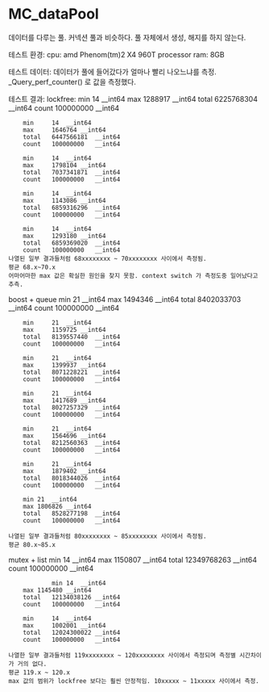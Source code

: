 # MC_dataPool
데이터를 다루는 풀. 커넥션 풀과 비슷하다. 
풀 자체에서 생성, 해지를 하지 않는다.

테스트 환경: 
cpu: amd Phenom(tm)2 X4 960T processor
ram: 8GB

테스트 데이터:
데이터가 풀에 들어갔다가 얼마나 빨리 나오느냐를 측정.
_Query_perf_counter() 로 값을 측정했다.

테스트 결과:
lockfree: 
		min		14	__int64
		max		1288917	__int64
		total	6225768304	__int64
		count	100000000	__int64

		min		14	__int64
		max		1646764	__int64
		total	6447566181	__int64
		count	100000000	__int64

		min		14	__int64
		max		1798104	__int64
		total	7037341871	__int64
		count	100000000	__int64

		min		14	__int64
		max		1143086	__int64
		total	6859316296	__int64
		count	100000000	__int64
		
		min		14	__int64
		max		1293180	__int64
		total	6859369020	__int64
		count	100000000	__int64
    나열된 일부 결과들처럼 68xxxxxxxx ~ 70xxxxxxxx 사이에서 측정됨.
    평균 68.x~70.x
    어마어마한 max 값은 확실한 원인을 찾지 못함. context switch 가 측정도중 일어났다고 추측.

boost + queue
		min	21	__int64
		max	1494346	__int64
		total	8402033703	__int64
		count	100000000	__int64
		
		min		21	__int64
		max		1159725	__int64
		total	8139557440	__int64
		count	100000000	__int64
		
		min		21	__int64
		max		1399937	__int64
		total	8071228221	__int64
		count	100000000	__int64
		
		min		21	__int64
		max		1417689	__int64
		total	8027257329	__int64
		count	100000000	__int64
		
		min		21	__int64
		max		1564696	__int64
		total	8212560363	__int64
		count	100000000	__int64
		
		min		21	__int64
		max		1879402	__int64
		total	8018344026	__int64
		count	100000000	__int64

		min	21	__int64
		max	1806826	__int64
		total	8528277198	__int64
		count	100000000	__int64

    나열된 일부 결과들처럼 80xxxxxxxx ~ 85xxxxxxxx 사이에서 측정됨.
    평균 80.x~85.x

mutex + list
    min		14	__int64
		max		1150807	__int64
		total	12349768263	__int64
		count	100000000	__int64
		
				min	14	__int64
		max	1145480	__int64
		total	12134038126	__int64
		count	100000000	__int64

		min		14	__int64
		max		1002001	__int64
		total	12024300022	__int64
		count	100000000	__int64
    
    나열한 일부 결과들처럼 119xxxxxxxx ~ 120xxxxxxxx 사이에서 측정되며 측정별 시간차이가 거의 없다.
    평균 119.x ~ 120.x
    max 값의 범위가 lockfree 보다는 훨씬 안정적임. 10xxxxx ~ 11xxxxx 사이에서 측정.
